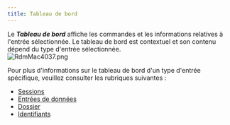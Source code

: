 ```yaml
---
title: Tableau de bord
---
```

Le ***Tableau de bord*** affiche les commandes et les informations relatives à l'entrée sélectionnée. Le tableau de bord est contextuel et son contenu dépend du type d'entrée sélectionnée.  
![RdmMac4037.png](/img/fr/rdm/mac/RdmMac4037.png) 

Pour plus d'informations sur le tableau de bord d'un type d'entrée spécifique, veuillez consulter les rubriques suivantes :  

* [Sessions](/fr/rdm/mac/user-interface/content-area/dashboard/session/) 
* [Entrées de données](/fr/rdm/mac/user-interface/content-area/dashboard/information/) 
* [Dossier](/fr/rdm/mac/user-interface/content-area/dashboard/folder/) 
* [Identifiants](/fr/rdm/mac/user-interface/content-area/dashboard/credentials/) 
